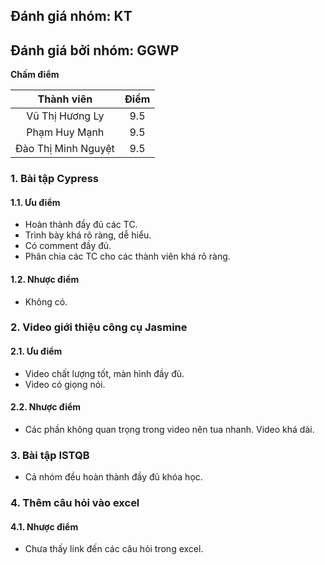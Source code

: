 ## Đánh giá nhóm: KT
## Đánh giá bởi nhóm: GGWP

**Chấm điểm**

|    Thành viên   	    | Điểm 	|
|:---------------------:|:-----:|
| Vũ Thị Hương Ly		|  9.5	|
| Phạm Huy Mạnh			|  9.5	|
| Đào Thị Minh Nguyệt	|  9.5	|

### 1.	Bài tập Cypress	

#### 1.1. Ưu điểm
- Hoàn thành đầy đủ các TC.
- Trình bày khá rõ ràng, dễ hiểu.
- Có comment đầy đủ.
- Phân chia các TC cho các thành viên khá rõ ràng.

#### 1.2.	Nhược điểm
- Không có.

### 2.	Video giới thiệu công cụ Jasmine
#### 2.1. Ưu điểm
- Video chất lượng tốt, màn hình đầy đủ.
- Video có giọng nói.

#### 2.2. Nhược điểm
- Các phần không quan trọng trong video nên tua nhanh. Video khá dài.

### 3. Bài tập ISTQB
- Cả nhóm đều hoàn thành đầy đủ khóa học.

### 4. Thêm câu hỏi vào excel
#### 4.1. Nhược điểm
- Chưa thấy link đến các câu hỏi trong excel.